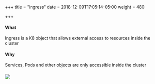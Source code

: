 +++
title = "Ingress"
date = 2018-12-09T17:05:14-05:00
weight = 480

+++

#### What

Ingress is a K8 object that allows external access to resources inside the cluster
 
#### Why

Services, Pods and other objects are only accessible inside the cluster


### ![](/intro-k8/images/kubernetes/ing.png) 